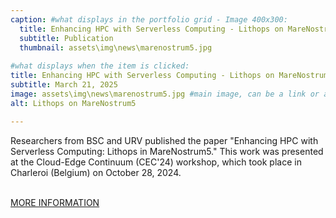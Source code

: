 ```yaml
---
caption: #what displays in the portfolio grid - Image 400x300:
  title: Enhancing HPC with Serverless Computing - Lithops on MareNostrum5
  subtitle: Publication
  thumbnail: assets\img\news\marenostrum5.jpg
  
#what displays when the item is clicked:
title: Enhancing HPC with Serverless Computing - Lithops on MareNostrum5
subtitle: March 21, 2025
image: assets\img\news\marenostrum5.jpg #main image, can be a link or a file in assets/img/portfolio
alt: Lithops on MareNostrum5

---
```

Researchers from BSC and URV published the paper "Enhancing HPC with Serverless Computing: Lithops in MareNostrum5." This work was presented at the Cloud-Edge Continuum (CEC'24) workshop, which took place in Charleroi (Belgium) on October 28, 2024.

<br/>
<a href="/assets/dissemination/newsletters/NEARDATA_Newsletter_March2025.pdf" target="_blank">MORE INFORMATION</a>





